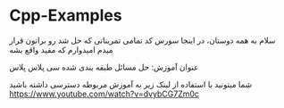 # Cpp-Examples

سلام به همه دوستان، در اینجا سورس کد تمامی تمریناتی که حل شد رو براتون قرار میدم امیدوارم که مفید واقع بشه

عنوان آموزش: حل مسائل طبقه بندی شده سی پلاس پلاس

شما میتونید با استفاده از لینک زیر به آموزش مربوطه دسترسی داشته باشید
https://www.youtube.com/watch?v=dvybCG7Zm0c
